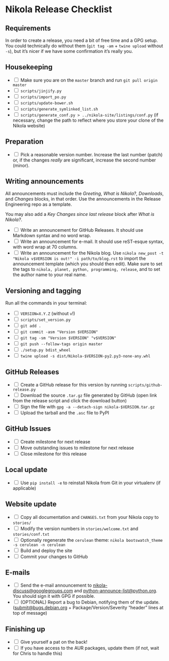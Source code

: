 # Nikola Release Checklist

## Requirements

In order to create a release, you need a bit of free time and a GPG setup. You could technically do without them (`git tag -am` + `twine upload` without `-s`), but it’s nicer if we have some confirmation it’s really you.

## Housekeeping

 * <input type="checkbox"> Make sure you are on the `master` branch and run `git pull origin master`
 * <input type="checkbox"> `scripts/jinjify.py`
 * <input type="checkbox"> `scripts/import_po.py`
 * <input type="checkbox"> `scripts/update-bower.sh`
 * <input type="checkbox"> `scripts/generate_symlinked_list.sh`
 * <input type="checkbox"> `scripts/generate_conf.py > ../nikola-site/listings/conf.py` (if necessary, change the path to reflect where you store your clone of the Nikola website)

## Preparation

 * <input type="checkbox"> Pick a reasonable version number. Increase the last number (patch) or, if the changes *really* are significant, increase the second number (minor).

## Writing announcements

All announcements must include the *Greeting*, *What is Nikola?*, *Downloads*, and *Changes* blocks, in that order. Use the announcements in the Release Engineering repo as a template.

You may also add a *Key Changes since last release* block after *What is Nikola?*.

 * <input type="checkbox"> Write an announcement for GitHub Releases. It should use Markdown syntax and no word wrap.
 * <input type="checkbox"> Write an announcement for e-mail. It should use reST-esque syntax, with word wrap at 70 columns.
 * <input type="checkbox"> Write an announcement for the Nikola blog. Use `nikola new_post -t "Nikola v$VERSION is out!" -i path/to/blog.rst` to import the announcement template (which you should then edit). Make sure to set the tags to `nikola, planet, python, programming, release`, and to set the author name to your real name.

## Versioning and tagging

Run all the commands in your terminal:

 * <input type="checkbox"> `VERSION=X.Y.Z` (without `v`!)
 * <input type="checkbox"> `scripts/set_version.py`
 * <input type="checkbox"> `git add .`
 * <input type="checkbox"> `git commit -asm "Version $VERSION"`
 * <input type="checkbox"> `git tag -sm "Version $VERSION" "v$VERSION"`
 * <input type="checkbox"> `git push --follow-tags origin master`
 * <input type="checkbox"> `./setup.py bdist_wheel`
 * <input type="checkbox"> `twine upload -s dist/Nikola-$VERSION-py2.py3-none-any.whl`

## GitHub Releases

 * <input type="checkbox"> Create a GitHub release for this version by running `scripts/github-release.py`
 * <input type="checkbox"> Download the source `.tar.gz` file generated by GitHub (open link from the release script and click the download button)
 * <input type="checkbox"> Sign the file with `gpg -a --detach-sign nikola-$VERSION.tar.gz`
 * <input type="checkbox"> Upload the tarball and the `.asc` file to PyPI

## GitHub Issues

 * <input type="checkbox"> Create milestone for next release
 * <input type="checkbox"> Move outstanding issues to milestone for next release
 * <input type="checkbox"> Close milestone for this release

## Local update

 * <input type="checkbox"> Use `pip install -e` to reinstall Nikola from Git in your virtualenv (if applicable)

## Website update

 * <input type="checkbox"> Copy all documentation and `CHANGES.txt` from your Nikola copy to `stories/`
 * <input type="checkbox"> Modify the version numbers in `stories/welcome.txt` and `stories/conf.txt`
 * <input type="checkbox"> Optionally regenerate the `cerulean` theme: `nikola bootswatch_theme -s cerulean -n cerulean`
 * <input type="checkbox"> Build and deploy the site
 * <input type="checkbox"> Commit your changes to GitHub

## E-mails

 * <input type="checkbox"> Send the e-mail announcement to <nikola-discuss@googlegroups.com> and <python-announce-list@python.org>. You should sign it with GPG if possible.
 * <input type="checkbox"> (OPTIONAL) Report a bug to Debian, notifying them of the update.  (<submit@bugs.debian.org> + Package/Version/Severity “header” lines at top of message)

## Finishing up

 * <input type="checkbox"> Give yourself a pat on the back!
 * <input type="checkbox"> If you have access to the AUR packages, update them (if not, wait for Chris to handle this)
